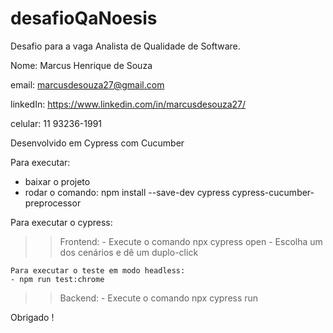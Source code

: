 # desafioQaNoesis

Desafio para a vaga Analista de Qualidade de Software. 


Nome: Marcus Henrique de Souza

email: marcusdesouza27@gmail.com

linkedIn: https://www.linkedin.com/in/marcusdesouza27/

celular: 11 93236-1991

Desenvolvido em Cypress com Cucumber


Para executar:

- baixar o projeto
- rodar o comando: npm install --save-dev cypress cypress-cucumber-preprocessor

Para executar o cypress:

>> Frontend:
    - Execute o comando npx cypress open
    - Escolha um dos cenários e dê um duplo-click

    Para executar o teste em modo headless:
    - npm run test:chrome

>> Backend:
    - Execute o comando npx cypress run

    
Obrigado !